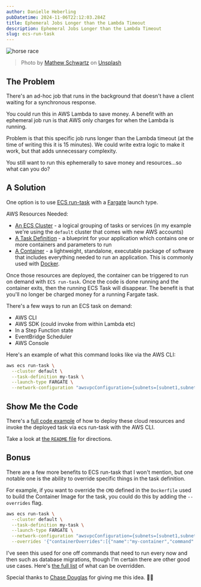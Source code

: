 ```yaml
---
author: Danielle Heberling
pubDatetime: 2024-11-06T22:12:03.284Z
title: Ephemeral Jobs Longer than the Lambda Timeout
description: Ephemeral Jobs Longer than the Lambda Timeout
slug: ecs-run-task
---
```


![horse race](/assets/horse-race.jpg)

> Photo by <a href="https://unsplash.com/@cadop?utm_content=creditCopyText&utm_medium=referral&utm_source=unsplash">Mathew Schwartz</a> on <a href="https://unsplash.com/photos/equestrian-riding-horse-at-daytime-5qRWQEdK7Sg?utm_content=creditCopyText&utm_medium=referral&utm_source=unsplash">Unsplash</a>

## The Problem

There's an ad-hoc job that runs in the background that doesn't have a client waiting for a synchronous response.

You could run this in AWS Lambda to save money. A benefit with an ephemeral job run is that AWS only charges for when the Lambda is running.

Problem is that this specific job runs longer than the Lambda timeout (at the time of writing this it is 15 minutes). We could write extra logic to make it work, but that adds unnecessary complexity.

You still want to run this ephemerally to save money and resources...so what can you do?

## A Solution

One option is to use [ECS run-task](https://docs.aws.amazon.com/AmazonECS/latest/APIReference/API_RunTask.html) with a [Fargate](https://aws.amazon.com/fargate/) launch type.

AWS Resources Needed:

- [An ECS Cluster](https://docs.aws.amazon.com/AmazonECS/latest/developerguide/clusters.html) - a logical grouping of tasks or services (in my example we're using the `default` cluster that comes with new AWS accounts)
- [A Task Definition](https://docs.aws.amazon.com/AmazonECS/latest/developerguide/task_definitions.html) - a blueprint for your application which contains one or more containers and parameters to run
- [A Container](https://aws.amazon.com/what-is/cloud-containers/) - a lightweight, standalone, executable package of software that includes everything needed to run an application. This is commonly used with [Docker](https://www.docker.com/).

Once those resources are deployed, the container can be triggered to run on demand with `ECS run-task`. Once the code is done running and the container exits, then the running ECS Task will disappear. The benefit is that you'll no longer be charged money for a running Fargate task.

There's a few ways to run an ECS task on demand:

- AWS CLI
- AWS SDK (could invoke from within Lambda etc)
- In a Step Function state
- EventBridge Scheduler
- AWS Console

Here's an example of what this command looks like via the AWS CLI:

```bash
aws ecs run-task \
  --cluster default \
  --task-definition my-task \
  --launch-type FARGATE \
  --network-configuration "awsvpcConfiguration={subnets=[subnet1,subnet2],securityGroups=[securityGroup1],assignPublicIp=ENABLED}"
```

## Show Me the Code

There's a [full code example](https://github.com/deeheber/ecs-run-task-demo) of how to deploy these cloud resources and invoke the deployed task via ecs run-task with the AWS CLI.

Take a look at [the `README` file](https://github.com/deeheber/ecs-run-task-demo/blob/main/README.md) for directions.

## Bonus

There are a few more benefits to ECS run-task that I won't mention, but one notable one is the ability to override specific things in the task definition.

For example, if you want to override the `CMD` defined in the `Dockerfile` used to build the Container Image for the task, you could do this by adding the `--overrides` flag.

```bash
aws ecs run-task \
  --cluster default \
  --task-definition my-task \
  --launch-type FARGATE \
  --network-configuration "awsvpcConfiguration={subnets=[subnet1,subnet2],securityGroups=[securityGroup1],assignPublicIp=ENABLED}" \
  --overrides '{"containerOverrides":[{"name":"my-container","command":["npm", "run", "migrate"]}]}'
```

I've seen this used for one off commands that need to run every now and then such as database migrations, though I'm certain there are other good use cases. Here's [the full list](https://docs.aws.amazon.com/AmazonECS/latest/APIReference/API_TaskOverride.html) of what can be overridden.

Special thanks to [Chase Douglas](https://www.linkedin.com/in/chasedouglas/) for giving me this idea. 🙌🏻

<br />
<br />
